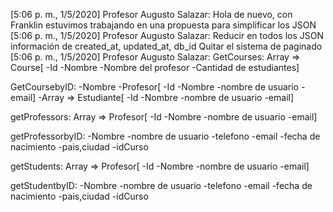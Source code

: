 [5:06 p. m., 1/5/2020] Profesor Augusto Salazar: Hola de nuevo, con Franklin estuvimos trabajando en una propuesta para simplificar los JSON
[5:06 p. m., 1/5/2020] Profesor Augusto Salazar: Reducir en todos los JSON información de created_at, updated_at, db_id
Quitar el sistema de paginado
[5:06 p. m., 1/5/2020] Profesor Augusto Salazar: GetCourses:
Array => Course[
-Id
-Nombre
-Nombre del profesor
-Cantidad de estudiantes]

GetCoursebyID:
-Nombre
-Profesor[
-Id
-Nombre
-nombre de usuario
-email]
-Array => Estudiante[
-Id
-Nombre
-nombre de usuario
-email]

getProfessors:
Array => Profesor[
-Id
-Nombre
-nombre de usuario
-email]

getProfessorbyID:
-Nombre
-nombre de usuario
-telefono
-email
-fecha de nacimiento
-pais,ciudad
-idCurso

getStudents:
Array => Profesor[
-Id
-Nombre
-nombre de usuario
-email]

getStudentbyID:
-Nombre
-nombre de usuario
-telefono
-email
-fecha de nacimiento
-pais,ciudad
-idCurso